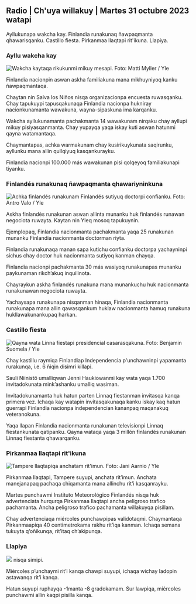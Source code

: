 ## Radio \| Ch'uya willakuy \| Martes 31 octubre 2023 watapi

Ayllukunapa wakcha kay. Finlandia runakunaq ñawpaqmanta qhawarisqanku. Castillo fiesta. Pirkanmaa llaqtapi rit'ikuna. Llapiya.

### Ayllu wakcha kay

![Wakcha kaytaqa rikukunmi mikuy mesapi. Foto: Matti Myller / Yle](https://qu.willakuykunapi.q_auto:eco/f_auto/fl_perdida/v1674642954/39-106372263d105c885d6a)

Finlandia nacionpin aswan askha familiakuna mana mikhuyniyoq kanku ñawpaqmantaqa.

Chaytan nin Salva los Niños nisqa organizacionpa encuesta ruwasqanku. Chay tapukuypi tapusqakunaqa Finlandia nacionpa hukniray nacionkunamanta wawakuna, wayna-sipaskuna ima karqanku.

Wakcha ayllukunamanta pachakmanta 14 wawakunam nirqaku chay ayllupi mikuy pisiyasqanmanta. Chay yupayqa yaqa iskay kuti aswan hatunmi qayna watamantaqa.

Chaymantapas, achka warmakunam chay kusirikuykunata saqirunku, ayllunku mana allin qullqiyuq kasqankurayku.

Finlandia nacionpi 100.000 más wawakunan pisi qolqeyoq familiakunapi tiyanku.

### Finlandés runakunaq ñawpaqmanta qhawariyninkuna

![Achka finlandés runakunam Finlandés sutiyuq doctorpi confianku. Foto: Antro Valo / Yle](https://qu.willakuykunapi.q_auto:eco/f_auto/fl_perdida/v1697116975/39-11855466527f10854aec)

Askha finlandés runakunan aswan allinta munanku huk finlandés runawan negociota ruwayta. Kaytan nin Yleq mosoq tapukuynin.

Ejemplopaq, Finlandia nacionmanta pachakmanta yaqa 25 runakunan munanku Finlandia nacionmanta doctorman riyta.

Finlandia runakunaqa manan sapa kutichu confianku doctorpa yachayninpi sichus chay doctor huk nacionmanta sutiyoq kanman chayqa.

Finlandia nacionpi pachakmanta 30 más wasiyoq runakunapas munanku paykunaman rikch’akuq inquilinota.

Chayraykun askha finlandés runakuna mana munankuchu huk nacionmanta runakunawan negociota ruwayta.

Yachaysapa runakunapa nisqanman hinaqa, Finlandia nacionmanta runakunapa mana allin qawasqankum huklaw nacionmanta hamuq runakuna hukllawakunankupaq harkan.

### Castillo fiesta

![Qayna wata Linna fiestapi presidencial casarasqakuna. Foto: Benjamin Suomela / Yle](https://qu.willakuykunapi.q_auto:eco/f_auto/fl_perdida/v1670345033/39-1044359638f710a6e724)

Chay kastillu raymiqa Finlandiap Independencia p'unchawninpi yapamanta rurakunqa, i.e. 6 ñiqin disimri killapi.

Sauli Niinistö umalliqwan Jenni Haukiowanmi kay wata yaqa 1.700 invitadokunata mink’ashanku umalliq wasiman.

Invitadokunamanta huk hatun parten Linnaq fiestanman invitasqa kanqa primera vez. Ichaqa kay watapin invitasqakunaqa kanku iskay kaq hatun guerrapi Finlandia nacionpa independencian kananpaq maqanakuq veteranokuna.

Yaqa llapan Finlandia nacionmanta runakunan televisionpi Linnaq fiestankunata qatipanku. Qayna wataqa yaqa 3 millón finlandés runakunan Linnaq fiestanta qhawarqanku.

### Pirkanmaa llaqtapi rit'ikuna

![Tampere llaqtapiqa anchatam rit'imun. Foto: Jani Aarnio / Yle](https://qu.willakuykunapi.q_auto:eco/f_auto/fl_perdida/v1698736404/39-11934306540799d9879d)

Pirkanmaa llaqtapi, Tampere suyupi, anchata rit’imun. Anchata manejanapaq pachaqa chiqamanta mana allinchu rit’i kasqanrayku.

Martes punchawmi Instituto Meteorológico Finlandés nisqa huk advertenciata hurqurqa Pirkanmaa llaqtapi ancha peligroso trafico pachamanta. Ancha peligroso trafico pachamanta willakuyqa pisillam.

Chay advertenciaqa miércoles punchawpipas validotaqmi. Chaymantaqa Pirkanmaapiqa 40 centimetrokama rakhu rit’iqa kanman. Ichaqa semana tukuyta q’oñikunqa, rit’itaq ch’akipunqa.

### Llapiya

![](https://qu.images.cdn.yle.fi/imagen/cargar/c_crop,h_1080,w_1919,x_0,y_0/ar_1.77777777777777777,c_llenado,g_uyas,h_675,w_1200/dpr_1.0/q_auto:eco/f_auto/fl_perdida/v1698767793/39-11940016541239893d2b) nisqa simipi.

Miércoles p’unchaymi rit’i kanqa chawpi suyupi, ichaqa wichay ladopin astawanqa rit’i kanqa.

Hatun suyupi ruphayqa -1manta -8 gradokamam. Sur lawpiqa, miércoles punchawmi allin kaqpi pisilla kanqa.